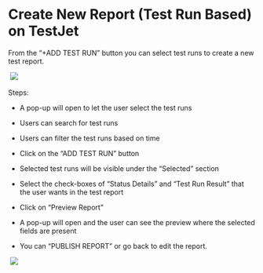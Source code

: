 # Create New Report (Test Run Based) on TestJet

From the “+ADD TEST RUN” button you can select test runs to create a new test report. 

 ![](https://s3.amazonaws.com/cdn.freshdesk.com/data/helpdesk/attachments/production/151010754087/original/jW2EOmJKMKN0ejm0UQUWBQDMItCTu46sww.png?1675753581)

Steps: 

*   A pop-up will open to let the user select the test runs  

*   Users can search for test runs  

*   Users can filter the test runs based on time  

*   Click on the “ADD TEST RUN” button 

*   Selected test runs will be visible under the “Selected” section  

*   Select the check-boxes of “Status Details” and “Test Run Result” that the user wants in the test report  

*   Click on “Preview Report”  

*   A pop-up will open and the user can see the preview where the selected fields are present  

*   You can “PUBLISH REPORT” or go back to edit the report.  

 ![](https://s3.amazonaws.com/cdn.freshdesk.com/data/helpdesk/attachments/production/151010754088/original/T3rQslMxkgtXOs9OfL7Mrzo7WGkZ6LfIaA.png?1675753582)